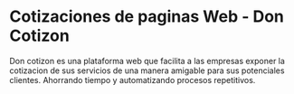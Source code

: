 # Cotizaciones de paginas Web - Don Cotizon

Don cotizon es una plataforma web que facilita a las empresas exponer
         la cotizacion de sus
            servicios de una manera amigable para sus potenciales clientes. Ahorrando tiempo y automatizando procesos repetitivos.